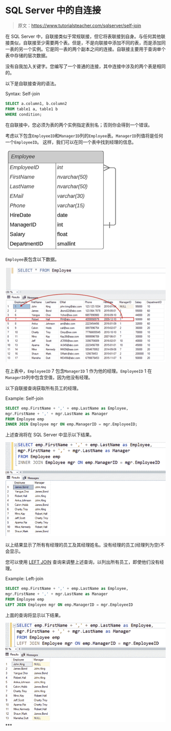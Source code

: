 # SQL Server 中的自连接

> 原文：<https://www.tutorialsteacher.com/sqlserver/self-join>

在 SQL Server 中，自联接类似于常规联接，但它将表联接到自身。与任何其他联接类似，自联接至少需要两个表。但是，不是向联接中添加不同的表，而是添加同一表的另一个实例。它是同一表的两个副本之间的连接。自联接主要用于查询单个表中存储的层次数据。

没有自我加入关键字。您编写了一个普通的连接，其中连接中涉及的两个表是相同的。

以下是自联接查询的语法。

Syntax: Self-join 

```sql
SELECT a.column1, b.column2
FROM table1 a, table1 b
WHERE condition; 
```

在自联接中，您必须为表的两个实例指定表别名；否则你会得到一个错误。

考虑以下包含`EmployeeID`和`ManagerID`列的`Employee`表。`ManagerID`列值将是任何一个`EmployeeID`。 这样，我们可以在同一个表中找到经理的信息。

[![](img/55c26395ba7ef814570fac8b5ccc6789.png)](../../Content/images/sqlserver/employee-table-design.png) 

`Employee`表包含以下数据。

[![](img/7f9136528b873934140a900f594535ab.png)](../../Content/images/sqlserver/employee-table-data.png) 

在上表中，`EmployeeID` 7 包含`ManagerID` 1 作为他的经理。`EmployeeID` 1 在`ManagerID`列中包含空值，因为他没有经理。

以下自联接查询获取所有员工的经理。

Example: Self-join 

```sql
SELECT emp.FirstName + ',' + emp.LastName as Employee, 
mgr.FirstName + ',' + mgr.LastName as Manager
FROM Employee emp
INNER JOIN Employee mgr ON emp.ManagerID = mgr.EmployeeID; 
```

上述查询将在 SQL Server 中显示以下结果。

[![](img/2bb0fff86c46683a1423312657b3a1ad.png)](../../Content/images/sqlserver/self-join.png) 

以上结果显示了所有有经理的员工及其经理姓名。没有经理的员工(经理列为空)不会显示。

您可以使用 [LEFT JOIN](/sqlserver/left-join) 查询来调整上述查询，以列出所有员工，即使他们没有经理。

Example: Left-join 

```sql
SELECT emp.FirstName + ',' + emp.LastName as Employee,
mgr.FirstName + ',' + mgr.LastName as Manager
FROM Employee emp
LEFT JOIN Employee mgr ON emp.ManagerID = mgr.EmployeeID 
```

上面的查询将显示以下结果。

[![](img/fa9e639628b3e896f28c8e1b1b8fc78e.png)](../../Content/images/sqlserver/self-join2.png)***